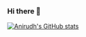 ### Hi there 👋

<!--
**negiadventures/negiadventures** is a ✨ _special_ ✨ repository because its `README.md` (this file) appears on your GitHub profile.

Here are some ideas to get you started:

- 🔭 I’m currently working on ...
- 🌱 I’m currently learning ...
- 👯 I’m looking to collaborate on ...
- 🤔 I’m looking for help with ...
- 💬 Ask me about ...
- 📫 How to reach me: ...
- 😄 Pronouns: ...
- ⚡ Fun fact: ...
-->

[![Anirudh's GitHub stats](https://github-readme-stats.vercel.app/api?username=negiadventures&show_icons=true&theme=merko)](https://github.com/negiadventures/github-readme-stats)
